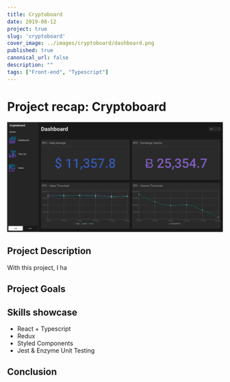 ```yaml
---
title: Cryptoboard
date: 2019-08-12
project: true
slug: 'cryptoboard'
cover_image: ../images/cryptoboard/dashboard.png
published: true
canonical_url: false
description: ""
tags: ["Front-end", "Typescript"]
---
```

# Project recap: Cryptoboard
![](../images/cryptoboard/dashboard.png)

## Project Description  
With this project, I ha
## Project Goals

## Skills showcase
* React + Typescript
* Redux
* Styled Components
* Jest & Enzyme Unit Testing

## Conclusion
